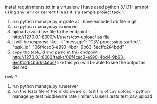 install requirements.txt in a virtualenv i have used python 3.11.11
i am not using any .env or secrect file as it is a sample project 
task 1 
1. run python manage.py migrate as i have excluded db file in git
2. run python manage.py runserver 
3. upload a valid csv file to the endpoint - http://127.0.0.1:8000/v1/users/csv-upload/ as file 
4. it will be response like  - {
  "message": "CSV processing started.",
  "task_id": "06f4cec3-e990-4bd4-9b63-6ecffc264bdd"
}
5. copy the task_id and paste in this endpoint - http://127.0.0.1:8000/tasks/06f4cec3-e990-4bd4-9b63-6ecffc264bdd/status/
  like this 
you will be able to see the output as desired

task 2 
1. run python manage.py runserver
2. run the tests file of the middleware or test file of csv upload - python manage.py test middleware.rate_limiter v1.users.tests.test_csv_upload

